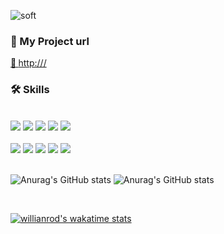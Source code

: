 ![soft](https://capsule-render.vercel.app/api?type=soft&color=auto&text=Hi,%20i'm%20Dohyeong%20An&fontSize=40&animation=twinkling)

<div align="left">
 <h3 align="left">💾 My Project url</h3>
 <a href="http:///"> <strong>📍 </strong> http:///</a> 
 <br>
 <h3 align="left">🛠 Skills</h3><br>
   <img src="https://img.shields.io/badge/AWS RDS-527FFF?style=flat-square&logo=Amazon RDS&logoColor=white"/>
   <img src="https://img.shields.io/badge/AWS EC2-FF9900?style=flat-square&logo=Amazon ECS&logoColor=white"/>
   <img src="https://img.shields.io/badge/MySQL-4479A1?style=flat-square&logo=MySQL&logoColor=white"/>
   <img src="https://img.shields.io/badge/jQuery-FA320A?style=flat-square&logo=jQuery&logoColor=white"/>
   <img src="https://img.shields.io/badge/Spring-6DB33F?style=flat-square&logo=Spring&logoColor=white"/><br><br>
   <img src="https://img.shields.io/badge/Apache Tomcat-FA320A?style=flat-square&logo=Apache Tomcat&logoColor=white"/>
   <img src="https://img.shields.io/badge/HTML5-E34F26?style=flat-square&logo=HTML5&logoColor=white"/>
   <img src="https://img.shields.io/badge/CSS3-1572B6?style=flat-square&logo=CSS3&logoColor=white"/>
   <img src="https://img.shields.io/badge/JavaScript-F7DF1E?style=flat-square&logo=JavaScript&logoColor=white"/>
   <img src="https://img.shields.io/badge/Bootstrap-7952B3?style=flat-square&logo=Bootstrap&logoColor=white"/>
  <!--
  <img src="https://img.shields.io/badge/쓰고자하는_텍스트-컬러코드?style=flat-square&logo=simpleicons에서_아이콘이름&logoColor=white"/>
  -->
</div>
<br>

![Anurag's GitHub stats](https://github-readme-stats.vercel.app/api?username=DohyeongAn\&bg_color=30,e96443,904e95\&title_color=fff\&text_color=fff)
![Anurag's GitHub stats](https://github-readme-stats.vercel.app/api/top-langs?username=DohyeongAn&layout=compact&langs_count=8&card_width=320"\&bg_color=30,e96443,904e95\&title_color=fff\&text_color=fff)

<br>
<!-- IDE의 활동이 기록 -->

[![willianrod's wakatime stats](https://github-readme-stats.vercel.app/api/wakatime?username=DohyeongAn)](https://wakatime.com/@dodo)


